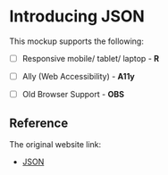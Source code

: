 # Introducing JSON

This mockup supports the following:

- [ ] Responsive mobile/ tablet/ laptop - **R**

- [ ] Ally (Web Accessibility) - **A11y**

- [ ] Old Browser Support - **OBS**

## Reference

The original website link:

- [JSON](json.org)
